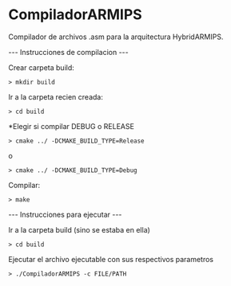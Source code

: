# CompiladorARMIPS
Compilador de archivos .asm para la arquitectura HybridARMIPS.

--- Instrucciones de compilacion ---

Crear carpeta build:

    > mkdir build

Ir a la carpeta recien creada:

    > cd build

*Elegir si compilar DEBUG o RELEASE

    > cmake ../ -DCMAKE_BUILD_TYPE=Release
o

    > cmake ../ -DCMAKE_BUILD_TYPE=Debug

Compilar:

    > make

--- Instrucciones para ejecutar ---

Ir a la carpeta build (sino se estaba en ella)

    > cd build

Ejecutar el archivo ejecutable con sus respectivos parametros

    > ./CompiladorARMIPS -c FILE/PATH